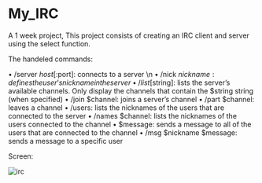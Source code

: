 # My_IRC
A 1 week project, This project consists of creating an IRC client and server using the select function.

The handeled commands:

• /server $host[:$port]: connects to a server \n
• /nick $nickname: defines the user’s nickname in the server
• /list [$string]: lists the server’s available channels.
  Only display the channels that contain the $string string (when specified)
• /join $channel: joins a server’s channel
• /part $channel: leaves a channel
• /users: lists the nicknames of the users that are connected to the server
• /names $channel: lists the nicknames of the users connected to the channel
• $message: sends a message to all of the users that are connected to the channel
• /msg $nickname $message: sends a message to a specific user

Screen:


![irc](https://user-images.githubusercontent.com/36760748/43338907-0f2a0d60-91d8-11e8-9255-bedf366fd9c6.png)
